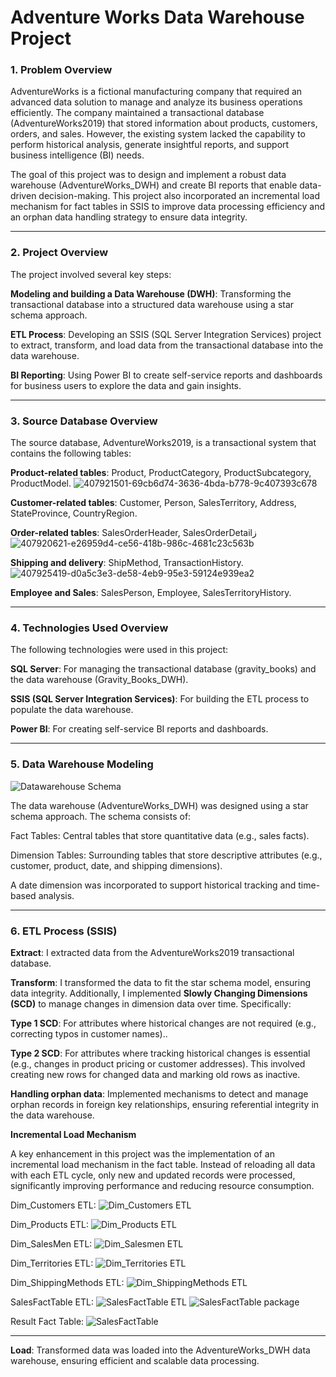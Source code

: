 <h1>Adventure Works Data Warehouse Project </h1>
<h3>1. Problem Overview</h3>
    AdventureWorks is a fictional manufacturing company that required an advanced data solution to manage and analyze its business operations efficiently. The company maintained a transactional database (AdventureWorks2019) that stored information about products, customers, orders, and sales. However, the existing system lacked the capability to perform historical analysis, generate insightful reports, and support business intelligence (BI) needs.

The goal of this project was to design and implement a robust data warehouse (AdventureWorks_DWH) and create BI reports that enable data-driven decision-making. This project also incorporated an incremental load mechanism for fact tables in SSIS to improve data processing efficiency and an orphan data handling strategy to ensure data integrity.

<hr>

<h3>2. Project Overview</h3>
  The project involved several key steps:


**Modeling and building a Data Warehouse (DWH)**: Transforming the transactional database into a structured data warehouse using a star schema approach.

**ETL Process**: Developing an SSIS (SQL Server Integration Services) project to extract, transform, and load data from the transactional database into the data warehouse.

**BI Reporting**: Using Power BI to create self-service reports and dashboards for business users to explore the data and gain insights.
<hr>

<h3>3. Source Database Overview</h3>





The source database, AdventureWorks2019, is a transactional system that contains the following tables:


**Product-related tables**: Product, ProductCategory, ProductSubcategory, ProductModel.
![407921501-69cb6d74-3636-4bda-b778-9c407393c678](https://github.com/user-attachments/assets/6498fb2e-ff85-456f-86ad-6fea1530c5a7)


**Customer-related tables**: Customer, Person, SalesTerritory, Address, StateProvince, CountryRegion.

**Order-related tables**: SalesOrderHeader, SalesOrderDetailز
![407920621-e26959d4-ce56-418b-986c-4681c23c563b](https://github.com/user-attachments/assets/d31e038a-a855-40dd-8d97-61d07ac8ce85)

**Shipping and delivery**: ShipMethod, TransactionHistory.
![407925419-d0a5c3e3-de58-4eb9-95e3-59124e939ea2](https://github.com/user-attachments/assets/179988b3-f086-42f9-b1b8-52c4aa3260ce)

**Employee and Sales**: SalesPerson, Employee, SalesTerritoryHistory.

<hr>

<h3>4. Technologies Used Overview</h3>
The following technologies were used in this project:

**SQL Server**: For managing the transactional database (gravity_books) and the data warehouse (Gravity_Books_DWH).

**SSIS (SQL Server Integration Services)**: For building the ETL process to populate the data warehouse.

**Power BI**: For creating self-service BI reports and dashboards.

<hr>

<h3>5. Data Warehouse Modeling</h3>
    
![Datawarehouse Schema](https://github.com/user-attachments/assets/7af0a775-c627-45a6-a424-1e2a6d0eaae6)


The data warehouse (AdventureWorks_DWH) was designed using a star schema approach. The schema consists of:

Fact Tables: Central tables that store quantitative data (e.g., sales facts).

Dimension Tables: Surrounding tables that store descriptive attributes (e.g., customer, product, date, and shipping dimensions).

A date dimension was incorporated to support historical tracking and time-based analysis.

<hr>

<h3>6. ETL Process (SSIS) </h3>

**Extract**: I extracted data from the AdventureWorks2019 transactional database.

**Transform**: 
I transformed the data to fit the star schema model,  ensuring data integrity.  Additionally, I implemented **Slowly Changing Dimensions (SCD)** to manage changes in dimension data over time. Specifically:

**Type 1 SCD**: For attributes where historical changes are not required (e.g., correcting typos in customer names)..

**Type 2 SCD**: For attributes where tracking historical changes is essential (e.g., changes in product pricing or customer addresses). This involved creating new rows for changed data and marking old rows as inactive.

**Handling orphan data**: 
Implemented mechanisms to detect and manage orphan records in foreign key relationships, ensuring referential integrity in the data warehouse.

**Incremental Load Mechanism**

A key enhancement in this project was the implementation of an incremental load mechanism in the fact table. Instead of reloading all data with each ETL cycle, only new and updated records were processed, significantly improving performance and reducing resource consumption.


Dim_Customers ETL:
![Dim_Customers ETL](https://github.com/user-attachments/assets/b2e090ea-25c1-46a3-846f-181fd8bc81e8)


Dim_Products ETL:
![Dim_Products ETL](https://github.com/user-attachments/assets/9779f3f7-1adf-4e85-87f7-93d36d23dfe2)


Dim_SalesMen ETL:
![Dim_Salesmen ETL](https://github.com/user-attachments/assets/e11ca30c-8d9f-40c0-a55d-d03626df3655)


Dim_Territories ETL:
![Dim_Territories ETL](https://github.com/user-attachments/assets/0e3d2491-9ab7-410e-802f-210345469d93)


Dim_ShippingMethods ETL:
![Dim_ShippingMethods ETL](https://github.com/user-attachments/assets/53f65ce2-d4cd-4494-980d-effe4e1270d0)


SalesFactTable ETL:
![SalesFactTable ETL](https://github.com/user-attachments/assets/02200c2a-2d8c-4bc7-8914-8e8b7cb1aa43)
![SalesFactTable package](https://github.com/user-attachments/assets/cf89c893-bb45-435b-8deb-6078495a7beb)


Result Fact Table:
![SalesFactTable](https://github.com/user-attachments/assets/4085d763-e866-413d-b3c5-612cdd16a8f2)


<hr>























**Load**: Transformed data was loaded into the AdventureWorks_DWH data warehouse, ensuring efficient and scalable data processing.



